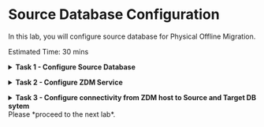 # Source Database Configuration

In this lab, you will configure source database for Physical Offline Migration.


Estimated Time: 30 mins

**<details><summary>Task 1 - Configure Source Database </summary>**
<p>

1. Login to Source Database Server.

   Login to Source Dataabse server using Public IP and ssh key.

2. Set the environment for the database.

   Switch user to Oracle

   sudo su - oracle

   Set the environment to connect to your database.

   Type . oraenv and press enter 
    
   Enter ORCL when asked for ORACLE_SID and then press enter    --> Enter your DB name if that is different in case of on premise.

   
3. Check whether Source Database is using spfile.

   Run "show parameter spfile" in database.

   If you get a similar output as below which means spfile is configured, if this is not the case then please configure spfile using Oracle Docs.

   ![ss1](./images/spfile.png)

4. Ensure System time of Source Database, Target Database and ZDM host are in sync.

   Type "date" across Source Database , Target Database and ZDM host simultaneously and see whether they show the same time.

   It is recommended to have same time across all system but it is not mandatory.

   Please use NTP in case you need to adjust time.

5. Check the compatible parameter on Source Database.

   Execute "show parameter compatible" on Source and Target Database and ensure they are set to same value.

   If you find that compatible parameter on Target Database can't be modified since it is already on the maximum possible value then you can change the compatoible parameter in source database.

   Please note that changing compatible parameter can't be reversed unlesss you restore the entire database backup, so plan accordingly.

6. Enable Database Archivelog mode.

   Source Database must be running in ARCHIVELOG mode.

   See https://docs.oracle.com/pls/topic/lookup?ctx=en/database/oracle/zero-downtime-migration/21.3/zdmug&id=ADMIN-GUID-C12EA833-4717-430A-8919-5AEA747087B9 if you need help.

7. Configure TDE Wallet.

   For Oracle Database 12c Release 2 and later, if the source database does not have Transparent Data Encryption (TDE) enabled, then it is mandatory that you configure the TDE wallet before migration begins. You need not encrypt the data in the source database; the data is encrypted at target using the wallet setup in the source database. The WALLET_TYPE can be AUTOLOGIN (preferred) or PASSWORD based.

   Ensure that the wallet STATUS is OPEN and WALLET_TYPE is AUTOLOGIN (For an AUTOLOGIN wallet type), or WALLET_TYPE is PASSWORD (For a PASSWORD based wallet type). For a multitenant database, ensure that the wallet is open on all PDBs as well as the CDB, and the master key is set for all PDBs and the CDB.

   1. Let's check the status of encryption in our Source Database.

   Execute below sql.

   SELECT * FROM v$encryption_wallet;

   In the source database that you configured in the lab , TDE is not setup and the below query output shows that.

   ![ss2](./images/tde.png)

   Follow the below steps to enable TDE.

   2. Set ENCRYPTION_WALLET_LOCATION in the $ORACLE_HOME/network/admin/sqlnet.ora file.

      Insert the below line in sqlnet.ora (Ensure to update the correct ORACLE_HOME for you)

      ENCRYPTION_WALLET_LOCATION=(SOURCE=(METHOD=FILE)(METHOD_DATA=(DIRECTORY=/u01/app/oracle/product/19c/dbhome_1/network/admin/)))

      For an Oracle RAC instance, also set ENCRYPTION_WALLET_LOCATION in the second Oracle RAC node.
   
   3. Create and configure the keystore.

   a. Connect to the database and create the keystore.

   Modify the sql to update your ORACLE_HOME before executing.
   ```console
   $ sqlplus "/as sysdba"
   SQL> ADMINISTER KEY MANAGEMENT CREATE KEYSTORE '/u01/app/oracle/product/19c/dbhome_1/network/admin'
   identified by password;
```
   b. Open the keystore.

   For a CDB environment (Source Database in this lab is CDB ), run the following command.

   ```console
   SQL> ADMINISTER KEY MANAGEMENT SET KEYSTORE OPEN IDENTIFIED BY password container = ALL;
      keystore altered.
```
   For a non-CDB environment, run the following command.
   ```console
   SQL> ADMINISTER KEY MANAGEMENT SET KEYSTORE OPEN IDENTIFIED BY password;
   keystore altered.
```

      

5. 

   

   Click the Navigation Menu in the upper left, navigate to Compute and then select Instances.

   ![ss](./images/nav.png)

2. Select Compartment.

   Select the appropriate compart on the left side of the console.

   ![ss1](./images/comp.png)

3. Click on "Create Instance"

   ![ss2](./images/Start.png)

4. Enter Name for Compute

   Enter zdm-host as Name for Compute and select appropriate compartment if it is not already done.

   ![ss3](./images/host.png)

5. Leave the Placement section as it is.

6. Select correct image

   Under Image and Shape , click on Change image

   ![ss4](./images/image1.png)

   Select Oracle Linux 7.9 and click on "Select Image"

   ![ss5](./images/image2.png)

7. Select VCN and Subnet

   Under Networking , Select ZDM-VCN as VCN and Public Subnet-ZDM-VCN as Subnet.

   ![ss6](./images/network.png)

8. Upload SSH Keys

   Under Add SSH Keys , upload the public ssh key generated earlier.

   ![ss7](./images/ssh.png)

9. Specify custom boot volume

   Under boot volume , select "Specify a custom boot volume size" and specify 150.

   ![ss8](./images/boot.png)
10. Click on Create to start the provisioning of Compute.

    In less than few minutes ZDM compute host will be provisioned.

</p>
</details>

**<details><summary>Task 2 - Configure ZDM Service </summary>**
<p>

1. Login to ZDM host using the Public IP and ssh key file.

![ss1](./images/ip.png)

2. Expand the root FS

   Execute below command as opc and press y and Enter when asked.

   sudo /usr/libexec/oci-growfs

   You will see an output similar to the one below.

![ss2](./images/fs.png)

3. Check the existence of required packages for ZDM.

   ZDM software requires below packages to be installed.

   glibc-devel

   expect

   unzip

   libaio

   oraclelinux-developer-release-el7

   Execute the below command to identify already installed packages.

   yum list installed glibc-devel expect unzip libaio oraclelinux-developer-release-e17

   You will receive an output similar to the one below which shows glibc=devel, libaio and expect are alraady installed.

   ![ss3](./images/pkg_preinstalled.png)

4. Install missing packages

   We have seen that expect package is missing as per previous step output.

   Install the missing packakges using commands below.

   sudo yum install -y expect

   Sample output is shown below.

![ss4](./images/expect.png)

5. Create User, Group and Directories required for ZDM.

   Switch to root user.

   sudo su -

   Execute below commands.

   groupadd zdm
   useradd -g zdm zdmuser
   mkdir -p /home/zdmuser/zdminstall
   mkdir /home/zdmuser/zdmhome
   mkdir /home/zdmuser/zdmbase
   chown -R zdmuser:zdm /home/zdmuser
6. Download ZDM software 

   Download the ZDM software from below URL.

   https://www.oracle.com/database/technologies/rac/zdm-downloads.html

7. Upload ZDM software to ZDM host.

   Upload the software to /tmp in ZDM host.

   Ensure that all users can read the .zip file.

8. Unzip the ZDM software

   Switch user to "zdmuser"

   sudo su - zdmuser
   
   Unzip the ZDM software under /tmp directory.

   notedown the path of unzipped folder.

   It will be /tmp/zdm21.3 for ZDM 21.3

9. Install ZDM software

   Change directory to ZDM unzipped location

   cd /tmp/zdm21.3
   
   Execute the below command to install ZDM software.

   ./zdminstall.sh setup oraclehome=/home/zdmuser/zdmhome oraclebase=/home/zdmuser/zdmbase ziploc=/tmp/zdm21.3/zdm_home.zip -zdm

   This will take couple of minutes.

   You will see output as below when it has completed ZDM service setup.

   ![ss5](./images/zdmservice.png)

10. Start ZDM service

    Navigate to ZDM Home 

    cd /home/zdmuser/zdmhome/bin

    Execute below command to start ZDM.

    ./zdmservice start

    You will receive similar output as below once ZDM has been successfully started.

    ![ss6](./images/service_start.png)

11. Check ZDM service status.

    Execute below command to see the ZDM servive status.

    ./zdmservice status

    Sample output is given below.

    ![ss7](./images/service_status.png)

</p>
</details>

**<details><summary>Task 3 - Configure connectivity from ZDM host to Source and Target DB sytem </summary>**
<p>

1. Add Source and Target Database Details

   We have to first collect Source and Target Private IP and FQDN from the console.

   a. Navigate to Source Database Compute instance.

   ![ss1](./images/nav_compute.png)

   Click on the ZDM-Source-DB compute host.

   Note down the private IP and FQDN under Primary VNIC section.

   ![ss2](./images/VNIC.png)

   b. Navigate to Target Database System as below.

   ![ss3](./images/nav_target_db.png)

   Click on ZDM-Target-DB

   Click on Nodes under Resources section and note down the private IP and FQDN.

   ![ss4](./images/Target_IP.png)
   
   c. Edit /etc/hosts in ZDM host to add Source and Target Database System IP and FQDN details collected in previous steps.

   Sample output after editing is shown below.

   ![ss5](./images/zdm_etc.png)

2. Copy the SSH private key to ZDM host

   Copy the ssh private key generated in earlier step to ZDM host under zdmuer home.

   Change the permission of private key as below.

   chmod 600 mykey.key

3. Verify SSH connectivity from ZDM to Source and Target DB system.

   Execute the below command to test the ssh connectivity.

   ssh -i <key_file_name> opc@zdm-source-db

   ssh -i <key_file_name> opc@zdm-target-db

   You will be able to login to Source and Target if the connectivity is sucessful as shown below.

   ![ss6](./images/ssh_login.png)

</p>
</details>
Please *proceed to the next lab*.




